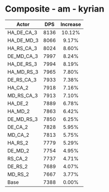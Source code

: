 # Composite - am - kyrian
| Actor | DPS | Increase |
|---|:---:|:---:|
|HA_DE_CA_3|8136|10.12%|
|HA_DE_MD_3|8066|9.17%|
|HA_RS_CA_3|8024|8.60%|
|DE_MD_CA_3|7997|8.24%|
|HA_DE_RS_3|7994|8.19%|
|HA_MD_RS_3|7965|7.80%|
|DE_RS_CA_3|7933|7.38%|
|HA_CA_2|7918|7.16%|
|MD_RS_CA_3|7913|7.10%|
|HA_DE_2|7889|6.78%|
|HA_MD_2|7863|6.42%|
|DE_MD_RS_3|7850|6.25%|
|DE_CA_2|7828|5.95%|
|MD_CA_2|7813|5.75%|
|HA_RS_2|7779|5.29%|
|DE_MD_2|7754|4.95%|
|RS_CA_2|7737|4.71%|
|DE_RS_2|7689|4.07%|
|MD_RS_2|7667|3.77%|
|Base|7388|0.00%|
